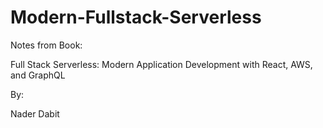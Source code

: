 # Modern-Fullstack-Serverless

Notes from Book: 

Full Stack Serverless: Modern Application Development with React, AWS, and GraphQL 

By:

Nader Dabit 
